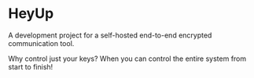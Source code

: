 # HeyUp
A development project for a self-hosted end-to-end encrypted communication tool.

Why control just your keys? When you can control the entire system from start to finish!
